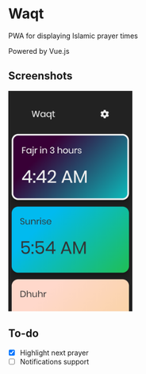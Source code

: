 # Waqt

PWA for displaying Islamic prayer times

Powered by Vue.js

## Screenshots

<img src='./scr1.png?raw=true' width=250 alt-text='Screenshot of app'>

## To-do

-   [x] Highlight next prayer
-   [ ] Notifications support
